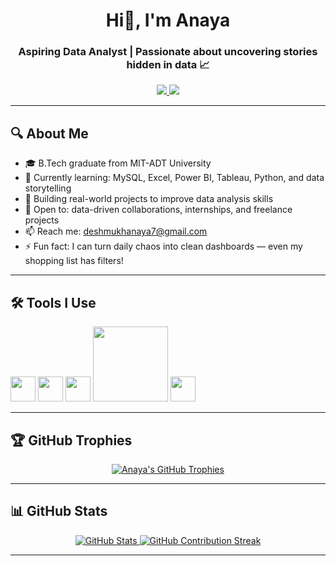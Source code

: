 <h1 align="center">Hi👋, I'm Anaya </h1>
<h3 align="center">Aspiring Data Analyst | Passionate about uncovering stories hidden in data 📈</h3>

<p align="center">
  <a href="https://www.datascienceportfol.io/deshmukhanaya7" target="_blank">
    <img src="https://img.shields.io/badge/Portfolio-Visit-blue?style=for-the-badge&logo=google-chrome" />
  </a>
  <a href="https://www.linkedin.com/in/anayadeshmukh/" target="_blank">
    <img src="https://img.shields.io/badge/LinkedIn-Anaya%20Deshmukh-blue?style=for-the-badge&logo=linkedin" />
  </a>
</p>

---

## 🔍 About Me
- 🎓 B.Tech graduate from MIT-ADT University  
- 🌱 Currently learning: MySQL, Excel, Power BI, Tableau, Python, and data storytelling  
- 🚀 Building real-world projects to improve data analysis skills  
- 🤝 Open to: data-driven collaborations, internships, and freelance projects  
- 📫 Reach me: deshmukhanaya7@gmail.com
- ⚡ Fun fact:  I can turn daily chaos into clean dashboards — even my shopping list has filters!

---
## 🛠️ Tools I Use

<p align="left">
  <img src="https://cdn.jsdelivr.net/gh/devicons/devicon/icons/github/github-original.svg" width="40" />
  <img src="https://cdn.jsdelivr.net/gh/devicons/devicon/icons/python/python-original.svg" width="40" />
  <img src="https://cdn.jsdelivr.net/gh/devicons/devicon/icons/mysql/mysql-original.svg" width="40" />
  <img src="https://upload.wikimedia.org/wikipedia/commons/4/4b/Tableau_Logo.png" width="120" />
  <img src="https://upload.wikimedia.org/wikipedia/commons/c/cf/New_Power_BI_Logo.svg" width="40" />
</p>

---

## 🏆 GitHub Trophies
  <p align="center">
    <a href="https://github.com/AnayaDeshmukh">
      <img src="https://github-profile-trophy.vercel.app/?username=AnayaDeshmukh&theme=flat&no-frame=true&margin-w=5&column=9" alt="Anaya's GitHub Trophies" />
    </a>
  </p>

---

## 📊 GitHub Stats
<p align="center">
  <a href="https://github.com/AnayaDeshmukh">
    <img src="https://github-readme-stats.vercel.app/api?username=AnayaDeshmukh&show_icons=true&count_private=true&theme=tokyonight" alt="GitHub Stats" />
  </a>
  <a href="https://github.com/AnayaDeshmukh">
    <img src="https://github-readme-streak-stats.herokuapp.com/?user=AnayaDeshmukh&theme=tokyonight" alt="GitHub Contribution Streak" />
  </a>
</p>

---
